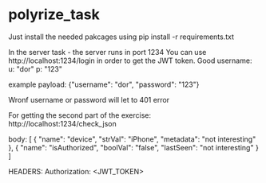 # polyrize_task

Just install the needed pakcages using pip install -r requirements.txt

In the server task - the server runs in port 1234
You can use http://localhost:1234/login in order to get the JWT token.
Good username:
u: "dor" p: "123"

example payload: {"username": "dor", "password": "123"}

Wronf username or password will let to 401 error

For getting the second part of the exercise:
http://localhost:1234/check_json

body:
[
  {
    "name": "device",
    "strVal": "iPhone",
    "metadata": "not interesting"
  },
  {
    "name": "isAuthorized",
    "boolVal": "false",
    "lastSeen": "not interesting"
  }
] 

HEADERS:
Authorization: <JWT_TOKEN>
